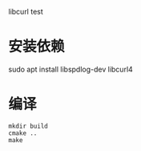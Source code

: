 libcurl test

# 安装依赖
sudo apt install libspdlog-dev libcurl4

# 编译
```shell
mkdir build
cmake ..
make
```